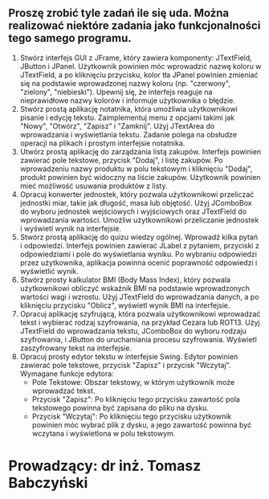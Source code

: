 ## Proszę zrobić tyle zadań ile się uda. Można realizować niektóre zadania jako funkcjonalności tego samego programu.

1. Stwórz interfejs GUI z JFrame, który zawiera komponenty: JTextField, JButton i JPanel. Użytkownik powinien móc
   wprowadzić nazwę koloru w JTextField, a po kliknięciu przycisku, kolor tła JPanel powinien zmieniać się na podstawie
   wprowadzonej nazwy koloru (np. "czerwony", "zielony", "niebieski"). Upewnij się, że interfejs reaguje na
   nieprawidłowe nazwy kolorów i informuje użytkownika o błędzie.
2. Stwórz prostą aplikację notatnika, która umożliwia użytkownikowi pisanie i edycję tekstu. Zaimplementuj menu z
   opcjami takimi jak "Nowy", "Otwórz", "Zapisz" i "Zamknij". Użyj JTextArea do wprowadzania i wyświetlania tekstu.
   Zadanie polega na obsłudze operacji na plikach i prostym interfejsie notatnika.
3. Utwórz prostą aplikację do zarządzania listą zakupów. Interfejs powinien zawierać pole tekstowe, przycisk "Dodaj", i
   listę zakupów. Po wprowadzeniu nazwy produktu w polu tekstowym i kliknięciu "Dodaj", produkt powinien być widoczny na
   liście zakupów. Użytkownik powinien mieć możliwość usuwania produktów z listy.
4. Opracuj konwerter jednostek, który pozwala użytkownikowi przeliczać jednostki miar, takie jak długość, masa lub
   objętość. Użyj JComboBox do wyboru jednostek wejściowych i wyjściowych oraz JTextField do wprowadzania wartości.
   Umożliw użytkownikowi przeliczanie jednostek i wyświetl wynik na interfejsie.
5. Stwórz prostą aplikację do quizu wiedzy ogólnej. Wprowadź kilka pytań i odpowiedzi. Interfejs powinien zawierać
   JLabel z pytaniem, przyciski z odpowiedziami i pole do wyświetlania wyniku. Po wybraniu odpowiedzi przez użytkownika,
   aplikacja powinna ocenić poprawność odpowiedzi i wyświetlić wynik.
6. Stwórz prosty kalkulator BMI (Body Mass Index), który pozwala użytkownikowi obliczyć wskaźnik BMI na podstawie
   wprowadzonych wartości wagi i wzrostu. Użyj JTextField do wprowadzania danych, a po kliknięciu przycisku "Oblicz",
   wyświetl wynik BMI na interfejsie.
7. Opracuj aplikację szyfrującą, która pozwala użytkownikowi wprowadzać tekst i wybierać rodzaj szyfrowania, na przykład
   Cezara lub ROT13. Użyj JTextField do wprowadzania tekstu, JComboBox do wyboru rodzaju szyfrowania, i JButton do
   uruchamiania procesu szyfrowania. Wyświetl zaszyfrowany tekst na interfejsie.
8. Opracuj prosty edytor tekstu w interfejsie Swing. Edytor powinien zawierać pole tekstowe, przycisk "Zapisz" i
   przycisk "Wczytaj". \
   Wymagane funkcje edytora:
    * Pole Tekstowe: Obszar tekstowy, w którym użytkownik może wprowadzać tekst.
    * Przycisk "Zapisz": Po kliknięciu tego przycisku zawartość pola tekstowego powinna być zapisana do pliku na dysku.
    * Przycisk "Wczytaj": Po kliknięciu tego przycisku użytkownik powinien móc wybrać plik z dysku, a jego zawartość
      powinna być wczytana i wyświetlona w polu tekstowym.

# Prowadzący: dr inż. Tomasz Babczyński
